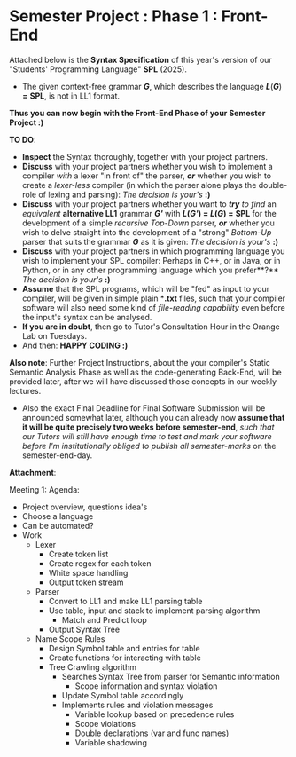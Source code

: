 # Semester Project : Phase 1 : Front-End

Attached below is the **Syntax Specification** of this year's version of our "Students' Programming Language" **SPL** (2025).

- The given context-free grammar **_G_**, which describes the language **_L_**(**_G_**) **=** **SPL**, is not in LL1 format.

**Thus you can now begin with the Front-End Phase of your Semester Project :)**

**TO DO**:

- **Inspect** the Syntax thoroughly, together with your project partners.
- **Discuss** with your project partners whether you wish to implement a compiler _with_ a lexer "in front of" the parser, **_or_** whether you wish to create a _lexer-less_ compiler (in which the parser alone plays the double-role of lexing and parsing): _The decision is your's_ **:)**
- **Discuss** with your project partners whether you want to **_try_** _to find_ an _equivalent_ **alternative LL1** grammar **_G'_** with **_L_(****_G'_****) = _L_(_G_) =** **SPL** for the development of a simple _recursive Top-Down_ parser, **_or_** whether you wish to delve straight into the development of a "strong" _Bottom-Up_ parser that suits the grammar **_G_** as it is given: _The decision is your's_ **:)**
- **Discuss** with your project partners in which programming language you wish to implement your SPL compiler: Perhaps in C++, or in Java, or in Python, or in any other programming language which you prefer**?** _The decision is your's_ **:)**
- **Assume** that the SPL programs, which will be "fed" as input to your compiler, will be given in simple plain ***.txt** files, such that your compiler software will also need some kind of _file-reading capability_ even before the input's syntax can be analysed.
- **If you are in doubt**, then go to Tutor's Consultation Hour in the Orange Lab on Tuesdays.
- And then: **HAPPY CODING :)**

**Also note**: Further Project Instructions, about the your compiler's Static Semantic Analysis Phase as well as the code-generating Back-End, will be provided later, after we will have discussed those concepts in our weekly lectures.

- Also the exact Final Deadline for Final Software Submission will be announced somewhat later, although you can already now **assume that it will be quite precisely two weeks before semester-end**, _such that our Tutors will still have enough time to test and mark your software before I'm institutionally obliged to publish all semester-marks_ on the semester-end-day.

**Attachment**:


Meeting 1:
Agenda:
- Project overview, questions idea's
- Choose a language
- Can be automated?
- Work
	- Lexer
		- Create token list
		- Create regex for each token
		- White space handling
		- Output token stream
	- Parser
		- Convert to LL1 and make LL1 parsing table
		- Use table, input and stack to implement parsing algorithm
			- Match and Predict loop
		- Output Syntax Tree
	- Name Scope Rules
		- Design Symbol table and entries for table
		- Create functions for interacting with table
		- Tree Crawling algorithm
			- Searches Syntax Tree from parser for Semantic information
				- Scope information and syntax violation
			- Update Symbol table accordingly
			- Implements rules and violation messages
				- Variable lookup based on precedence rules
				- Scope violations
				- Double declarations (var and func names)
				- Variable shadowing 

